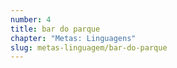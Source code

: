 ```yaml
---
number: 4
title: bar do parque
chapter: "Metas: Linguagens"
slug: metas-linguagem/bar-do-parque
---
```

